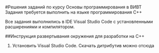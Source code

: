 #Решения заданий по курсу Основы программирования в ВИВТ
Задания требуется выполнить на языке программирования C++

Все задания выполнились в IDE Visual Studio Code с установленными расширениями и компилятором.

##Инструкция развертывания окружения для разработки на C++

1. Установить Visual Studio Code. Скачать дитрибутив можно отсюда
